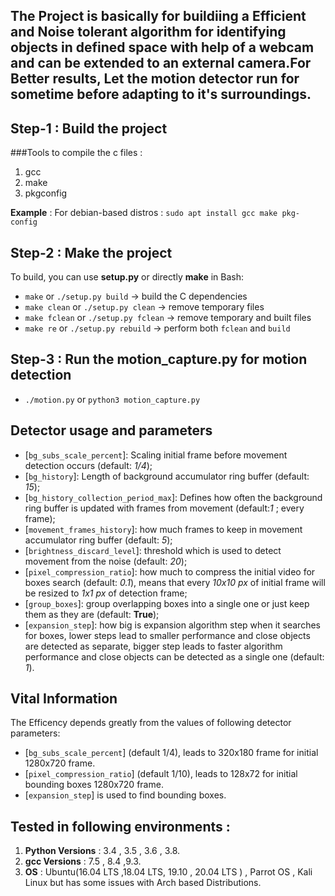 ## The Project is basically for buildiing a Efficient and Noise tolerant algorithm for identifying objects in defined space with help of a webcam and can be extended to an external camera.For Better results, Let the motion detector run for sometime before adapting to it's surroundings.

## Step-1 : Build the project

###Tools to compile the c files :
1. gcc
2. make
3. pkgconfig

**Example** : For debian-based distros : `sudo apt install gcc make pkg-config`


## Step-2 : Make the project

To build, you can use **setup.py** or directly **make** in Bash:

* `make` or `./setup.py build` -> build the C dependencies
* `make clean` or `./setup.py clean` -> remove temporary files
* `make fclean` or `./setup.py fclean` -> remove temporary and built files
* `make re` or `./setup.py rebuild` -> perform both `fclean` and `build`

## Step-3 : Run the motion_capture.py for motion detection

* `./motion.py` or `python3 motion_capture.py`

## Detector usage and parameters

* [`bg_subs_scale_percent`]: Scaling initial frame before movement detection occurs (default: *1/4*);
* [`bg_history`]: Length of background accumulator ring buffer (default: *15*);
* [`bg_history_collection_period_max`]: Defines how often the background ring buffer is updated with frames from movement
   (default:*1* ; every frame);
* [`movement_frames_history`]: how much frames to keep in movement accumulator ring buffer (default: *5*);
* [`brightness_discard_level`]: threshold which is used to detect movement from the noise (default: *20*);
* [`pixel_compression_ratio`]: how much to compress the initial video for boxes search (default: *0.1*), means that every
   *10x10 px* of initial frame will be resized to *1x1 px* of detection frame;
* [`group_boxes`]: group overlapping boxes into a single one or just keep them as they are (default: **True**);
* [`expansion_step`]: how big is expansion algorithm step when it searches for boxes, lower steps lead to smaller performance
   and close objects are detected as separate, bigger step leads to faster algorithm performance and close objects can be
   detected as a single one (default: *1*).

## Vital Information

The Efficency depends greatly from the values of following detector parameters:

* [`bg_subs_scale_percent`] (default 1/4), leads to 320x180 frame for initial 1280x720 frame.
* [`pixel_compression_ratio`] (default 1/10),  leads to 128x72 for initial bounding boxes 1280x720 frame.
* [`expansion_step`] is used to find bounding boxes.

## Tested in following environments :
1. **Python Versions** : 3.4 , 3.5 , 3.6 , 3.8.
2. **gcc Versions** :  7.5 , 8.4 ,9.3. 
3. **OS** : Ubuntu(16.04 LTS ,18.04 LTS, 19.10 , 20.04 LTS ) , Parrot OS , Kali Linux but has some issues with Arch based
        Distributions.

